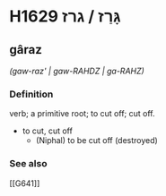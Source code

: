 # H1629 גָּרַז / גרז

## gâraz

_(gaw-raz' | ɡaw-RAHDZ | ɡa-RAHZ)_

### Definition

verb; a primitive root; to cut off; cut off.

- to cut, cut off
    - (Niphal) to be cut off (destroyed)
### See also

[[G641]]

